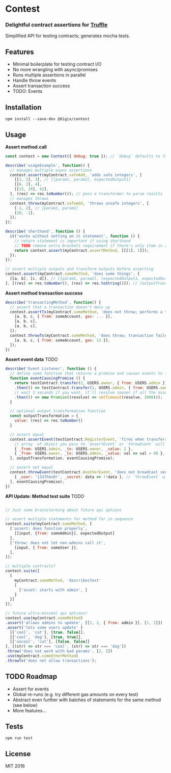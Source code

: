 # Contest

### Delightful contract assertions for [Truffle](https://github.com/consensys/truffle)

Simplified API for testing contracts; generates mocha tests.

## Features

* Minimal boilerplate for testing contract I/O
* No more wrangling with async/promises
* Runs multiple assertions in parallel
* Handle throw events
* Assert transaction success
* TODO: Events

## Installation

```
npm install --save-dev @digix/contest
```

## Usage

**Assert method.call**

```javascript
const contest = new Contest({ debug: true }); // `debug` defaults to false

describe('usageExample', function() {  
  // manages multiple async assertions
  contest.assert(myContract.safeAdd, 'adds safe integers', [
    [[1, 2], 3], // [[param1, param2], expectedOutput1]
    [[6, 2], 4],
    [[13, 29], 42],
  ], (res) => res.toNumber()); // pass a transformer to parse results
  // manages throws
  contest.throw(myContract.safeAdd, 'throws unsafe integers', [
    [-1, 2], // [param1, param2]
    [20, -1],
  ]);
});

describe('shorthand', function () {
  it('works without setting an it statement', function () {
    // return statement is important if using shorthand
    // TODO remove extra brackets requirement if there's only item in array
    return contest.assert(myContract.assertMethod, [[[1], 1]]);
  });
});

// assert multiple outputs and transform outputs before asserting
contest.assert(myContract.someMethod, 'does some things', [
  [[a, b], [c, d]], // [[param1, param2], [expectedOutput1, expectedOutput2]]
], [(res) => res.toNumber(), (res) => res.toString()]); // [outputTransformation1, outputTransformation2]
```

**Assert method transaction success**

```javascript
describe('transactingMethod', function() {
  // assert that a transaction doesn't mess up
  contest.assertTx(myContract.someMethod, 'does not throw; performs a transaction', [
    [a, b, c, { from: someAccount, gas: ... }],
    [a, b, c],
    [a, b, c],
  ]);
  contest.throwTx(myContract.someMethod, 'does throw; transaction failed', [
    [a, b, c, { from: someAccount, gas: 13 }],
  ]);
})
```

**Assert event data** TODO


```javascript
describe('Event Listener', function () {
  // define some function that returns a promise and causes events to fire
  function eventCausingPromise () {
    return testContract.transfer(2, USERS.owner, { from: USERS.admin })
    .then(() => testContract.transfer(1, USERS.admin, { from: USERS.owner }))
    // wait 3 seconds if you want, it'll resolve sooner if all the assertions are complete.
    .then(() => new Promise((resolve) => setTimeout(resolve, 3000)));
  }

  // optional output transformation function
  const outputTransformation = {
    value: (res) => res.toNumber()
  }

  // assert equal
  contest.assertEvent(testContract.RegisterEvent, 'fires when transferred', [
    // array  of object you pass to `assertEvent` or `throwEvent` will be asserted in series as events are fired
    { _from: USERS.admin, _to: USERS.owner, _value: 2 },
    { _from: USERS.owner, _to: USERS.admin, _value: val => val > 40 }, // pass a function to assert `true`
  ], outputTransformation, eventCausingPromise);

  // assert not equal
  contest.throwEvent(testContract.AnotherEvent, 'does not broadcast sensitive information', [
    { _user: '1337h4x0r', _secret: data => !!data }, // `throwEvent` will fail if all defined outputs match or resolve to `true`
  ], eventCausingPromise);
})
```

**API Update: Method test suite** TODO

```javascript

// Just some brainstorming about future api options

// assert multiple statements for method for in sequence
contest.suite(myContract.someMethod, [
  ['assert: does function properly',
    [[input, {from: someAdmin}], expectedOutput]
  ],
  ['throw: does not let non-admins call it',
    [input, { from: someUser }],
  ],
]);

// multiple contracts?
contest.suite([
  [
    myContract.someMethod, 'describesText'
    [
      ['asset: starts with admin', ]
    ]
  }]
]);

// future ultra-minimal api options?
contest.use(myContract.someMethod)
.assert('allows admins to update', [[1, 2, { from: admin }], [1, 2]])
.assert('lots some users update' [
  [['cool', 'cat'], [true, false]],
  [['cool', 'dog'], [true, true]],
  [['uncool', 'cat'], [false, false]]
], [(str) => str === 'cool', (str) => str === 'dog'])
.throw('does not work with bad params', [2, 3])
.use(myContract.someOtherMethod)
.throwTx('does not allow transactions');
```


## TODO Roadmap

* Assert for events
* Global re-runs (e.g. try different gas amounts on every test)
* Abstract even further with batches of statements for the same method (see below)
* More features...

## Tests

`npm run test`

## License

MIT 2016
